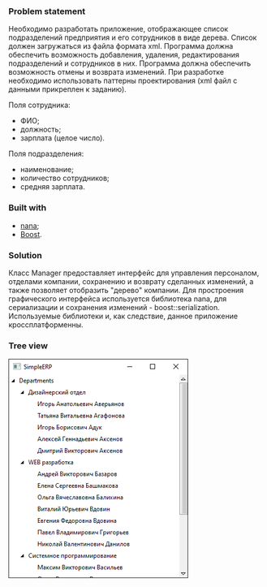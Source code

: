 ### Problem statement
Необходимо разработать приложение, отображающее список подразделений предприятия и его сотрудников в виде дерева. Список должен загружаться из файла формата xml. Программа должна обеспечить возможность добавления, удаления, редактирования подразделений и сотрудников в них. Программа должна обеспечить возможность отмены и возврата изменений. При разработке необходимо использовать паттерны проектирования (xml файл с данными прикреплен к заданию).

Поля сотрудника:
+ ФИО;
+ должность;
+ зарплата (целое число).

Поля подразделения: 
+ наименование;
+ количество сотрудников;
+ средняя зарплата.

### Built with
+ [nana](http://nanapro.org/);
+ [Boost](https://www.boost.org/).

### Solution
Класс Manager предоставляет интерфейс для управления персоналом, отделами компании, сохранению и возврату сделанных изменений, а также позволяет отобразить "дерево" компании. Для простроения графического интерфейса используется библиотека nana, для сериализации и сохранения изменений - boost::serialization. Используемые библиотеки и, как следствие, данное приложение кроссплатформенны.

### Tree view
![tree view](https://github.com/Zagzuz/SimpleERP/blob/master/tree_view.png?raw=true)
